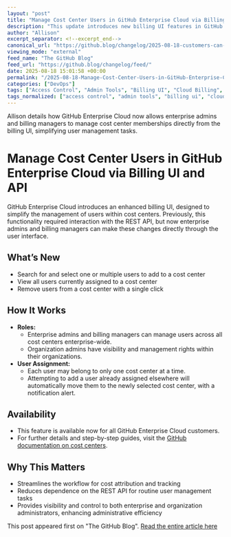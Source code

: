 ```yaml
---
layout: "post"
title: "Manage Cost Center Users in GitHub Enterprise Cloud via Billing UI and API"
description: "This update introduces new billing UI features in GitHub Enterprise Cloud, enabling enterprise admins and billing managers to search for, add, and remove individual users in cost centers without using the REST API. The improved workflow streamlines user management, attribution of costs, and organizational tracking for billing managers."
author: "Allison"
excerpt_separator: <!--excerpt_end-->
canonical_url: "https://github.blog/changelog/2025-08-18-customers-can-now-add-users-to-a-cost-center-from-both-the-ui-and-api-2"
viewing_mode: "external"
feed_name: "The GitHub Blog"
feed_url: "https://github.blog/changelog/feed/"
date: 2025-08-18 15:01:58 +00:00
permalink: "/2025-08-18-Manage-Cost-Center-Users-in-GitHub-Enterprise-Cloud-via-Billing-UI-and-API.html"
categories: ["DevOps"]
tags: ["Access Control", "Admin Tools", "Billing UI", "Cloud Billing", "Cost Attribution", "Cost Centers", "DevOps", "Enterprise Admin", "GitHub Enterprise Cloud", "News", "Organization Admin", "REST API", "SaaS Management", "User Management"]
tags_normalized: ["access control", "admin tools", "billing ui", "cloud billing", "cost attribution", "cost centers", "devops", "enterprise admin", "github enterprise cloud", "news", "organization admin", "rest api", "saas management", "user management"]
---
```


Allison details how GitHub Enterprise Cloud now allows enterprise admins and billing managers to manage cost center memberships directly from the billing UI, simplifying user management tasks.<!--excerpt_end-->

# Manage Cost Center Users in GitHub Enterprise Cloud via Billing UI and API

GitHub Enterprise Cloud introduces an enhanced billing UI, designed to simplify the management of users within cost centers. Previously, this functionality required interaction with the REST API, but now enterprise admins and billing managers can make these changes directly through the user interface.

## What’s New

- Search for and select one or multiple users to add to a cost center
- View all users currently assigned to a cost center
- Remove users from a cost center with a single click

## How It Works

- **Roles:**
  - Enterprise admins and billing managers can manage users across all cost centers enterprise-wide.
  - Organization admins have visibility and management rights within their organizations.
- **User Assignment:**
  - Each user may belong to only one cost center at a time.
  - Attempting to add a user already assigned elsewhere will automatically move them to the newly selected cost center, with a notification alert.

## Availability

- This feature is available now for all GitHub Enterprise Cloud customers.
- For further details and step-by-step guides, visit the [GitHub documentation on cost centers](https://docs.github.com/enterprise-cloud@latest/billing/tutorials/use-cost-centers).

## Why This Matters

- Streamlines the workflow for cost attribution and tracking
- Reduces dependence on the REST API for routine user management tasks
- Provides visibility and control to both enterprise and organization administrators, enhancing administrative efficiency

This post appeared first on "The GitHub Blog". [Read the entire article here](https://github.blog/changelog/2025-08-18-customers-can-now-add-users-to-a-cost-center-from-both-the-ui-and-api-2)
